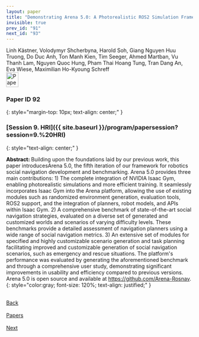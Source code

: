 ```yaml
---
layout: paper
title: "Demonstrating Arena 5.0: A Photorealistic ROS2 Simulation Framework for Developing and Benchmarking Social Navigation"
invisible: true
prev_id: "91"
next_id: "93"
---
```

<div class="paper-authors">
  <div class="paper-author-box">
    <div class="paper-author-name">Linh Kästner, Volodymyr Shcherbyna, Harold Soh, Giang Nguyen Huu Truong, Do Duc Anh, Ton Manh Kien, Tim Seeger, Ahmed Martban, Vu Thanh Lam, Nguyen Quoc Hung, Pham Thai Hoang Tung, Tran Dang An, Eva Wiese, Maximilian Ho-Kyoung Schreff</div>
    <div class="paper-author-uni"></div>
  </div>
</div>

<div class="paper-pdf">
  <div>
    <a href="https://www.roboticsproceedings.org/rss21/p092.pdf" title="Download PDF" target="_blank">
      <img src="{{ site.baseurl }}/images/paper_link_cardinal_red.png" alt="Paper PDF" width="33" height="40" />
    </a>
  </div>
</div>

### Paper ID 92
{: style="margin-top: 10px; text-align: center;" }

### [Session 9. HRI]({{ site.baseurl }}/program/papersession?session=9.%20HRI)
{: style="text-align: center;" }

<b style="color: black;">Abstract: </b>Building upon the foundations laid by our previous work, this paper introducesArena 5.0, the fifth iteration of our framework for robotics social navigation development and benchmarking. Arena 5.0 provides three main contributions: 1) The complete integration of NVIDIA Isaac Gym, enabling photorealistic simulations and more efficient training. It seamlessly incorporates Isaac Gym into the Arena platform, allowing the use of existing modules such as randomized environment generation, evaluation tools, ROS2 support, and the integration of planners, robot models, and APIs within Isaac Gym. 2) A comprehensive benchmark of state-of-the-art social navigation strategies, evaluated on a diverse set of generated and customized worlds and scenarios of varying difficulty levels. These benchmarks provide a detailed assessment of navigation planners using a wide range of social navigation metrics. 3) An extensive set of modules for specified and highly customizable scenario generation and task planning facilitating improved and customizable generation of social navigation scenarios, such as emergency and rescue situations. The platform's performance was evaluated by generating the aforementioned benchmark and through a comprehensive user study, demonstrating significant improvements in usability and efficiency compared to previous versions. Arena 5.0 is open source and available at https://github.com/Arena-Rosnav.
{: style="color:gray; font-size: 120%; text-align: justified;" }

<div class="paper-menu">
  <div class="paper-menu-inner">
    <a href="{{ site.baseurl }}/program/papers/91/" title="Previous Paper">
            <div class="paper-menu-icon">
                <i class="fa fa-chevron-left"></i><br>
                <span class="paper-menu-label">Back</span>
            </div>
        </a>
    <a href="{{ site.baseurl }}/program/papers" title="All Papers">
      <div class="paper-menu-icon">
        <i class="fa fa-list"></i><br>
        <span class="paper-menu-label">Papers</span>
      </div>
    </a>
    <a href="{{ site.baseurl }}/program/papers/93/" title="Next Paper">
            <div class="paper-menu-icon">
                <i class="fa fa-chevron-right"></i><br>
                <span class="paper-menu-label">Next</span>
            </div>
        </a>
  </div>
</div>
